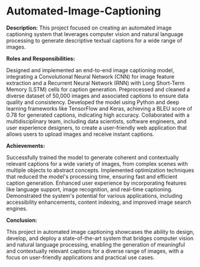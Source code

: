 # Automated-Image-Captioning
**Description:** This project focused on creating an automated image captioning system that leverages computer vision and natural language processing to generate descriptive textual captions for a wide range of images.

**Roles and Responsibilities:**

Designed and implemented an end-to-end image captioning model, integrating a Convolutional Neural Network (CNN) for image feature extraction and a Recurrent Neural Network (RNN) with Long Short-Term Memory (LSTM) cells for caption generation.
Preprocessed and cleaned a diverse dataset of 50,000 images and associated captions to ensure data quality and consistency.
Developed the model using Python and deep learning frameworks like TensorFlow and Keras, achieving a BLEU score of 0.78 for generated captions, indicating high accuracy.
Collaborated with a multidisciplinary team, including data scientists, software engineers, and user experience designers, to create a user-friendly web application that allows users to upload images and receive instant captions.

**Achievements:**

Successfully trained the model to generate coherent and contextually relevant captions for a wide variety of images, from complex scenes with multiple objects to abstract concepts.
Implemented optimization techniques that reduced the model's processing time, ensuring fast and efficient caption generation.
Enhanced user experience by incorporating features like language support, image recognition, and real-time captioning.
Demonstrated the system's potential for various applications, including accessibility enhancements, content indexing, and improved image search engines.

**Conclusion:**

This project in automated image captioning showcases the ability to design, develop, and deploy a state-of-the-art system that bridges computer vision and natural language processing, enabling the generation of meaningful and contextually relevant captions for a diverse range of images, with a focus on user-friendly applications and practical use cases.
